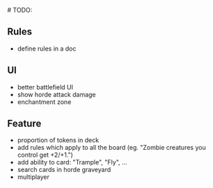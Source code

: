 # TODO:

## Rules

- define rules in a doc

## UI

- better battlefield UI
- show horde attack damage
- enchantment zone

## Feature

- proportion of tokens in deck
- add rules which apply to all the board (eg. "Zombie creatures you control get +2/+1.")
- add ability to card: "Trample", "Fly", ...
- search cards in horde graveyard
- multiplayer